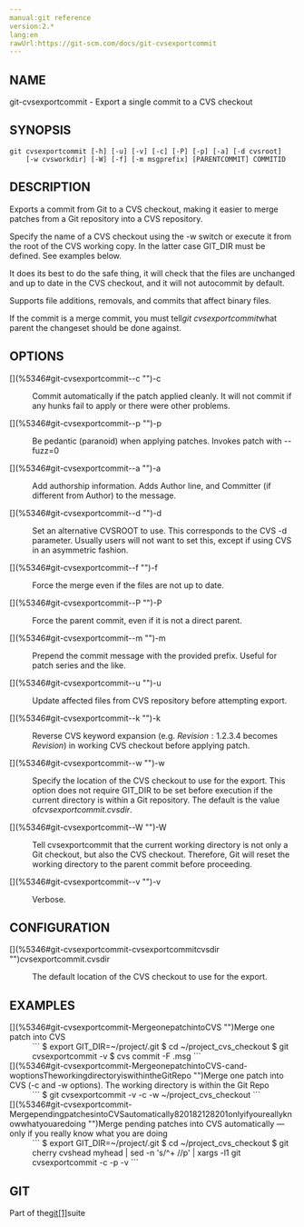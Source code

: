 ```yaml
---
manual:git reference
version:2.*
lang:en
rawUrl:https://git-scm.com/docs/git-cvsexportcommit
---
```



## [](%5346#_name "")NAME<a name="_name"></a>


git-cvsexportcommit - Export a single commit to a CVS checkout





## [](%5346#_synopsis "")SYNOPSIS<a name="_synopsis"></a>

```
git cvsexportcommit [-h] [-u] [-v] [-c] [-P] [-p] [-a] [-d cvsroot]
	[-w cvsworkdir] [-W] [-f] [-m msgprefix] [PARENTCOMMIT] COMMITID
```




## [](%5346#_description "")DESCRIPTION<a name="_description"></a>


Exports a commit from Git to a CVS checkout, making it easier to merge patches from a Git repository into a CVS repository.




Specify the name of a CVS checkout using the -w switch or execute it from the root of the CVS working copy. In the latter case GIT_DIR must be defined. See examples below.




It does its best to do the safe thing, it will check that the files are unchanged and up to date in the CVS checkout, and it will not autocommit by default.




Supports file additions, removals, and commits that affect binary files.




If the commit is a merge commit, you must tell<em>git cvsexportcommit</em>what parent the changeset should be done against.





## [](%5346#_options "")OPTIONS<a name="_options"></a>
<dl><dt id='git-cvsexportcommit--c'>[](%5346#git-cvsexportcommit--c "")-c</dt><dd>

Commit automatically if the patch applied cleanly. It will not commit if any hunks fail to apply or there were other problems.

</dd><dt id='git-cvsexportcommit--p'>[](%5346#git-cvsexportcommit--p "")-p</dt><dd>

Be pedantic (paranoid) when applying patches. Invokes patch with --fuzz=0

</dd><dt id='git-cvsexportcommit--a'>[](%5346#git-cvsexportcommit--a "")-a</dt><dd>

Add authorship information. Adds Author line, and Committer (if different from Author) to the message.

</dd><dt id='git-cvsexportcommit--d'>[](%5346#git-cvsexportcommit--d "")-d</dt><dd>

Set an alternative CVSROOT to use. This corresponds to the CVS -d parameter. Usually users will not want to set this, except if using CVS in an asymmetric fashion.

</dd><dt id='git-cvsexportcommit--f'>[](%5346#git-cvsexportcommit--f "")-f</dt><dd>

Force the merge even if the files are not up to date.

</dd><dt id='git-cvsexportcommit--P'>[](%5346#git-cvsexportcommit--P "")-P</dt><dd>

Force the parent commit, even if it is not a direct parent.

</dd><dt id='git-cvsexportcommit--m'>[](%5346#git-cvsexportcommit--m "")-m</dt><dd>

Prepend the commit message with the provided prefix. Useful for patch series and the like.

</dd><dt id='git-cvsexportcommit--u'>[](%5346#git-cvsexportcommit--u "")-u</dt><dd>

Update affected files from CVS repository before attempting export.

</dd><dt id='git-cvsexportcommit--k'>[](%5346#git-cvsexportcommit--k "")-k</dt><dd>

Reverse CVS keyword expansion (e.g. $Revision: 1.2.3.4$ becomes $Revision$) in working CVS checkout before applying patch.

</dd><dt id='git-cvsexportcommit--w'>[](%5346#git-cvsexportcommit--w "")-w</dt><dd>

Specify the location of the CVS checkout to use for the export. This option does not require GIT_DIR to be set before execution if the current directory is within a Git repository. The default is the value of<em>cvsexportcommit.cvsdir</em>.

</dd><dt id='git-cvsexportcommit--W'>[](%5346#git-cvsexportcommit--W "")-W</dt><dd>

Tell cvsexportcommit that the current working directory is not only a Git checkout, but also the CVS checkout. Therefore, Git will reset the working directory to the parent commit before proceeding.

</dd><dt id='git-cvsexportcommit--v'>[](%5346#git-cvsexportcommit--v "")-v</dt><dd>

Verbose.

</dd></dl>



## [](%5346#_configuration "")CONFIGURATION<a name="_configuration"></a>
<dl><dt id='git-cvsexportcommit-cvsexportcommitcvsdir'>[](%5346#git-cvsexportcommit-cvsexportcommitcvsdir "")cvsexportcommit.cvsdir</dt><dd>

The default location of the CVS checkout to use for the export.

</dd></dl>



## [](%5346#_examples "")EXAMPLES<a name="_examples"></a>
<dl><dt id='git-cvsexportcommit-MergeonepatchintoCVS'>[](%5346#git-cvsexportcommit-MergeonepatchintoCVS "")Merge one patch into CVS</dt><dd>
```
$ export GIT_DIR=~/project/.git
$ cd ~/project_cvs_checkout
$ git cvsexportcommit -v <commit-sha1>
$ cvs commit -F .msg <files>
```


</dd><dt id='git-cvsexportcommit-MergeonepatchintoCVS-cand-woptionsTheworkingdirectoryiswithintheGitRepo'>[](%5346#git-cvsexportcommit-MergeonepatchintoCVS-cand-woptionsTheworkingdirectoryiswithintheGitRepo "")Merge one patch into CVS (-c and -w options). The working directory is within the Git Repo</dt><dd>
```
	$ git cvsexportcommit -v -c -w ~/project_cvs_checkout <commit-sha1>
```


</dd><dt id='git-cvsexportcommit-MergependingpatchesintoCVSautomatically820182128201onlyifyoureallyknowwhatyouaredoing'>[](%5346#git-cvsexportcommit-MergependingpatchesintoCVSautomatically820182128201onlyifyoureallyknowwhatyouaredoing "")Merge pending patches into CVS automatically — only if you really know what you are doing</dt><dd>
```
$ export GIT_DIR=~/project/.git
$ cd ~/project_cvs_checkout
$ git cherry cvshead myhead | sed -n 's/^+ //p' | xargs -l1 git cvsexportcommit -c -p -v
```


</dd></dl>



## [](%5346#_git "")GIT<a name="_git"></a>


Part of the[git[1]](%2248    "")suite






